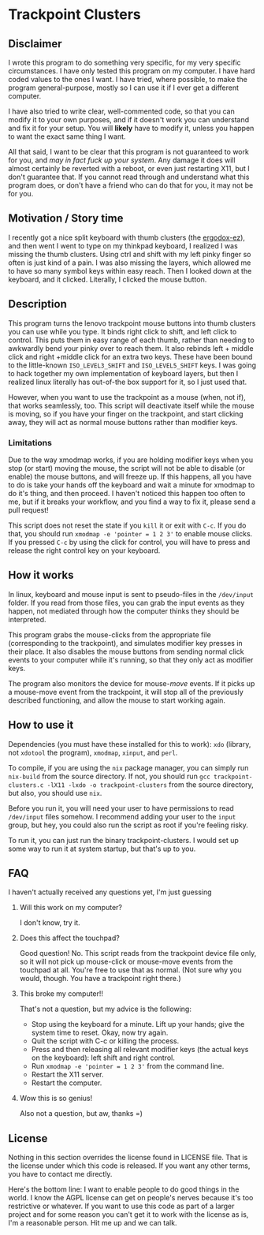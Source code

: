 # Trackpoint Clusters

## Disclaimer

I wrote this program to do something very specific, for my very specific circumstances. I have only tested this program on my computer. I have hard coded values to the ones I want. I have tried, where possible, to make the program general-purpose, mostly so I can use it if I ever get a different computer.

I have also tried to write clear, well-commented code, so that you can modify it to your own purposes, and if it doesn't work you can understand and fix it for your setup. You will **likely** have to modify it, unless you happen to want the exact same thing I want.

All that said, I want to be clear that this program is not guaranteed to work for you, and *may in fact fuck up your system*. Any damage it does will almost certainly be reverted with a reboot, or even just restarting X11, but I don't guarantee that. If you cannot read through and understand what this program does, or don't have a friend who can do that for you, it may not be for you.

## Motivation / Story time

I recently got a nice split keyboard with thumb clusters (the [ergodox-ez](https://ergodox-ez.com/)), and then went I went to type on my thinkpad keyboard, I realized I was missing the thumb clusters. Using ctrl and shift with my left pinky finger so often is just kind of a pain. I was also missing the layers, which allowed me to have so many symbol keys within easy reach. Then I looked down at the keyboard, and it clicked. Literally, I clicked the mouse button.

## Description

This program turns the lenovo trackpoint mouse buttons into thumb clusters you can use while you type. It binds right click to shift, and left click to control. This puts them in easy range of each thumb, rather than needing to awkwardly bend your pinky over to reach them. It also rebinds left + middle click and right +middle click for an extra two keys. These have been bound to the little-known `ISO_LEVEL3_SHIFT` and `ISO_LEVEL5_SHIFT` keys. I was going to hack together my own implementation of keyboard layers, but then I realized linux literally has out-of-the box support for it, so I just used that.

However, when you want to use the trackpoint as a mouse (when, not if), that works seamlessly, too. This script will deactivate itself while the mouse is moving, so if you have your finger on the trackpoint, and start clicking away, they will act as normal mouse buttons rather than modifier keys.

### Limitations

Due to the way xmodmap works, if you are holding modifier keys when you stop (or start) moving the mouse, the script will not be able to disable (or enable) the mouse buttons, and will freeze up. If this happens, all you have to do is take your hands off the keyboard and wait a minute for xmodmap to do it's thing, and then proceed. I haven't noticed this happen too often to me, but if it breaks your workflow, and you find a way to fix it, please send a pull request!

This script does not reset the state if you `kill` it or exit with `C-c`. If you do that, you should run `xmodmap -e 'pointer = 1 2 3'` to enable mouse clicks. If you pressed `C-c` by using the click for control, you will have to press and release the right control key on your keyboard.

## How it works

In linux, keyboard and mouse input is sent to pseudo-files in the `/dev/input` folder. If you read from those files, you can grab the input events as they happen, not mediated through how the computer thinks they should be interpreted.

This program grabs the mouse-clicks from the appropriate file (corresponding to the trackpoint), and simulates modifier key presses in their place. It also disables the mouse buttons from sending normal click events to your computer while it's running, so that they only act as modifier keys.

The program also monitors the device for mouse-*move* events. If it picks up a mouse-move event from the trackpoint, it will stop all of the previously described functioning, and allow the mouse to start working again.

## How to use it

Dependencies (you must have these installed for this to work): `xdo` (library, not `xdotool` the program), `xmodmap`, `xinput`, and `perl`.

To compile, if you are using the `nix` package manager, you can simply run `nix-build` from the source directory. If not, you should run `gcc trackpoint-clusters.c -lX11 -lxdo -o trackpoint-clusters` from the source directory, but also, you should use `nix`.

Before you run it, you will need your user to have permissions to read `/dev/input` files somehow. I recommend adding your user to the `input` group, but hey, you could also run the script as root if you're feeling risky.

To run it, you can just run the binary trackpoint-clusters. I would set up some way to run it at system startup, but that's up to you.

## FAQ

I haven't actually received any questions yet, I'm just guessing

1. Will this work on my computer?

   I don't know, try it.

1. Does this affect the touchpad?

   Good question! No. This script reads from the trackpoint device file only, so it will not pick up mouse-click or mouse-move events from the touchpad at all. You're free to use that as normal. (Not sure why you would, though. You have a trackpoint right there.)

1. This broke my computer!!

   That's not a question, but my advice is the following:
   
   - Stop using the keyboard for a minute. Lift up your hands; give the system time to reset. Okay, now try again.
   - Quit the script with C-c or killing the process.
   - Press and then releasing all relevant modifier keys (the actual keys on the keyboard): left shift and right control.
   - Run `xmodmap -e 'pointer = 1 2 3'` from the command line.
   - Restart the X11 server.
   - Restart the computer.
   
1. Wow this is so genius!

   Also not a question, but aw, thanks =)

## License

Nothing in this section overrides the license found in LICENSE file. That is the license under which this code is released. If you want any other terms, you have to contact me directly.

Here's the bottom line: I want to enable people to do good things in the world. I know the AGPL license can get on people's nerves because it's too restrictive or whatever. If you want to use this code as part of a larger project and for some reason you can't get it to work with the license as is, I'm a reasonable person. Hit me up and we can talk.
